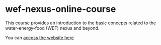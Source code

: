# wef-nexus-online-course
This course provides an introduction to the basic concepts related to the water-energy-food (WEF) nexus and beyond. 

You can [access the website here](https://link-url-here.org](https://waterbender231.github.io/wef-nexus-online-course/)https://waterbender231.github.io/wef-nexus-online-course/)
